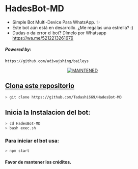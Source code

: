 # HadesBot-MD
* Simple Bot Multi-Device Para WhatsApp. ✨
* Este bot aún está en desarrollo. ¿Me regalas una estrella? :)
* Dudas o da error el bot? Dímelo por Whatsapp https://wa.me/5212213261679

##### Powered by:
```bash
https://github.com/adiwajshing/baileys
```
<p align="center">
<a href="#"><img title="MAINTENED" src="https://img.shields.io/badge/MAINTENED-YES-blue?colorA=%23ff0000&colorB=%230000ff&style=for-the-badge"</a>
</p>



## Clona este repositorio

```bash
> git clone https://github.com/Tadashi669/HadesBot-MD
```

## Inicia la Instalacion del bot:

```bash
> cd HadesBot-MD
> bash exec.sh
```

### Para iniciar el bot usa:
```bash
> npm start
```

#### Favor de mantener los créditos.
